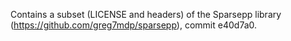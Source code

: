 Contains a subset (LICENSE and headers) of the Sparsepp library (https://github.com/greg7mdp/sparsepp), commit e40d7a0.

